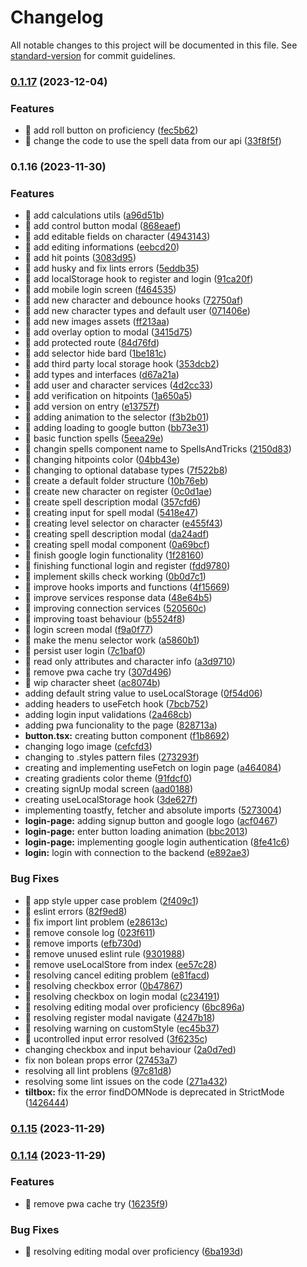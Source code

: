 # Changelog

All notable changes to this project will be documented in this file. See [standard-version](https://github.com/conventional-changelog/standard-version) for commit guidelines.

### [0.1.17](https://github.com/jordaoqualho/dungeon-of-aurora-front/compare/v0.1.16...v0.1.17) (2023-12-04)


### Features

* 🎸 add roll button on proficiency ([fec5b62](https://github.com/jordaoqualho/dungeon-of-aurora-front/commit/fec5b6283c76fe99a28898c9dc1cd1c2b6de2033))
* 🎸 change the code to use the spell data from our api ([33f8f5f](https://github.com/jordaoqualho/dungeon-of-aurora-front/commit/33f8f5f41acb860b2ed311a14070ef403b267a46))

### 0.1.16 (2023-11-30)


### Features

* 🎸 add calculations utils ([a96d51b](https://github.com/jordaoqualho/dungeon-of-aurora-front/commit/a96d51b9b75eaaa9aa8bf39abcdca5d226acaf75))
* 🎸 add control button modal ([868eaef](https://github.com/jordaoqualho/dungeon-of-aurora-front/commit/868eaef50284ff71342b566383f59bc7631c348e))
* 🎸 add editable fields on character ([4943143](https://github.com/jordaoqualho/dungeon-of-aurora-front/commit/4943143933dacfd07c47f05296c8fb34993d5c05))
* 🎸 add editing informations ([eebcd20](https://github.com/jordaoqualho/dungeon-of-aurora-front/commit/eebcd2014f9deca1c2cf95b0bd4972bbcf7a1f47))
* 🎸 add hit points ([3083d95](https://github.com/jordaoqualho/dungeon-of-aurora-front/commit/3083d952ca1bb51525ad1019ee7e024540de9c1e))
* 🎸 add husky and fix lints errors ([5eddb35](https://github.com/jordaoqualho/dungeon-of-aurora-front/commit/5eddb3506201c1a71612741656728e1cd08a8c56))
* 🎸 add localStorage hook to register and login ([91ca20f](https://github.com/jordaoqualho/dungeon-of-aurora-front/commit/91ca20f33d3c2b9acbed46b9acc878c2374f0385))
* 🎸 add mobile login screen ([f464535](https://github.com/jordaoqualho/dungeon-of-aurora-front/commit/f4645356f326711f454040ca0f92df3c80b96520))
* 🎸 add new character and debounce hooks ([72750af](https://github.com/jordaoqualho/dungeon-of-aurora-front/commit/72750af0d2f3ef65e83aba5e6514d2f1c3d6818f))
* 🎸 add new character types and default user ([071406e](https://github.com/jordaoqualho/dungeon-of-aurora-front/commit/071406edc817c68c982385652b99cd775aed6877))
* 🎸 add new images assets ([ff213aa](https://github.com/jordaoqualho/dungeon-of-aurora-front/commit/ff213aa6e23a0d3328be34450cb0af978652ca29))
* 🎸 add overlay option to modal ([3415d75](https://github.com/jordaoqualho/dungeon-of-aurora-front/commit/3415d757ffae999594b0de1327aa1e2b4792e67e))
* 🎸 add protected route ([84d76fd](https://github.com/jordaoqualho/dungeon-of-aurora-front/commit/84d76fdd7eeb26153b3be752128d557a477156a5))
* 🎸 add selector hide bard ([1be181c](https://github.com/jordaoqualho/dungeon-of-aurora-front/commit/1be181c0a54e0adef06782bc6f6194aed8eb3e25))
* 🎸 add third party local storage hook ([353dcb2](https://github.com/jordaoqualho/dungeon-of-aurora-front/commit/353dcb28a2053c3848f5b94bda8787a1b7367e27))
* 🎸 add types and interfaces ([d67a21a](https://github.com/jordaoqualho/dungeon-of-aurora-front/commit/d67a21a1eb99ae304c40f583403cec6bc15c2fbd))
* 🎸 add user and character services ([4d2cc33](https://github.com/jordaoqualho/dungeon-of-aurora-front/commit/4d2cc332fa78f310ea28c1eb5114ae2d950c8233))
* 🎸 add verification on hitpoints ([1a650a5](https://github.com/jordaoqualho/dungeon-of-aurora-front/commit/1a650a55d38d2826244f14a1fa85d9f107a0180e))
* 🎸 add version on entry ([e13757f](https://github.com/jordaoqualho/dungeon-of-aurora-front/commit/e13757fdbc843e7cbabf8186bd584ff355cbbca0))
* 🎸 adding animation to the selector ([f3b2b01](https://github.com/jordaoqualho/dungeon-of-aurora-front/commit/f3b2b0186c3688acb1ab8a8283128558e2550f2e))
* 🎸 adding loading to google button ([bb73e31](https://github.com/jordaoqualho/dungeon-of-aurora-front/commit/bb73e31767ae6c76870d6315932d960eff745380))
* 🎸 basic function spells ([5eea29e](https://github.com/jordaoqualho/dungeon-of-aurora-front/commit/5eea29e1d50a726bdebb30c6363a38920e3ba482))
* 🎸 changin spells component name to SpellsAndTricks ([2150d83](https://github.com/jordaoqualho/dungeon-of-aurora-front/commit/2150d832fc4a992664dab098511564eb46a04464))
* 🎸 changing hitpoints color ([04bb43e](https://github.com/jordaoqualho/dungeon-of-aurora-front/commit/04bb43ee883af0b5cf1fe40cf7a855430ad4557d))
* 🎸 changing to optional database types ([7f522b8](https://github.com/jordaoqualho/dungeon-of-aurora-front/commit/7f522b86ebfdb3c71d75981343a66fe529f0bf7f))
* 🎸 create a default folder structure ([10b76eb](https://github.com/jordaoqualho/dungeon-of-aurora-front/commit/10b76eb5125c69af21abfd4ec11b491537c3dcfd))
* 🎸 create new character on register ([0c0d1ae](https://github.com/jordaoqualho/dungeon-of-aurora-front/commit/0c0d1ae399c4b3741974564b09d5cf85b2189360))
* 🎸 create spell description modal ([357cfd6](https://github.com/jordaoqualho/dungeon-of-aurora-front/commit/357cfd62e20ba00b115a96b78cb74c2b696cf078))
* 🎸 creating input for spell modal ([5418e47](https://github.com/jordaoqualho/dungeon-of-aurora-front/commit/5418e472aef30d467acdcb1e9aea1647e838b982))
* 🎸 creating level selector on character ([e455f43](https://github.com/jordaoqualho/dungeon-of-aurora-front/commit/e455f43e6db9d0f8634d3efb7eb53ac6eedac65c))
* 🎸 creating spell description modal ([da24adf](https://github.com/jordaoqualho/dungeon-of-aurora-front/commit/da24adf1379ee1bb1c579cecb15ce0bf327987da))
* 🎸 creating spell modal component ([0a69bcf](https://github.com/jordaoqualho/dungeon-of-aurora-front/commit/0a69bcfc4694cdabb64e273e1d1e3b184979fc18))
* 🎸 finish google login functionality ([1f28160](https://github.com/jordaoqualho/dungeon-of-aurora-front/commit/1f2816094a82f82b70defbef989b22c745e80e4f))
* 🎸 finishing functional login and register ([fdd9780](https://github.com/jordaoqualho/dungeon-of-aurora-front/commit/fdd9780027de7fea1102d9e74dfb1a975ce34a51))
* 🎸 implement skills check working ([0b0d7c1](https://github.com/jordaoqualho/dungeon-of-aurora-front/commit/0b0d7c128d9186cbbad502fcc1e3d9796a058933))
* 🎸 improve hooks imports and functions ([4f15669](https://github.com/jordaoqualho/dungeon-of-aurora-front/commit/4f1566939ea7a640c740eda1b3b119369503b25f))
* 🎸 improve services response data ([48e64b5](https://github.com/jordaoqualho/dungeon-of-aurora-front/commit/48e64b55811d8f9813e1c4185ff5e9e5b62ad2ad))
* 🎸 improving connection services ([520560c](https://github.com/jordaoqualho/dungeon-of-aurora-front/commit/520560c9accd49124fa7381765badabe05b7b20d))
* 🎸 improving toast behaviour ([b5524f8](https://github.com/jordaoqualho/dungeon-of-aurora-front/commit/b5524f866172175d29083936dc9a594c230fb814))
* 🎸 login screen modal ([f9a0f77](https://github.com/jordaoqualho/dungeon-of-aurora-front/commit/f9a0f77299950ffd9a63aae8f17a6f4a812f003a))
* 🎸 make the menu selector work ([a5860b1](https://github.com/jordaoqualho/dungeon-of-aurora-front/commit/a5860b1e9f856bc02ec96a7229ef88647b5c4021))
* 🎸 persist user login ([7c1baf0](https://github.com/jordaoqualho/dungeon-of-aurora-front/commit/7c1baf0105d548f32515cf5e6d81c8b532ae2693))
* 🎸 read only attributes and character info ([a3d9710](https://github.com/jordaoqualho/dungeon-of-aurora-front/commit/a3d9710cd0b730a891e185782315fcd0064af9b3))
* 🎸 remove pwa cache try ([307d496](https://github.com/jordaoqualho/dungeon-of-aurora-front/commit/307d4967a4a4f85d58f8905b5252c2c5b72f338b))
* 🎸 wip character sheet ([ac8074b](https://github.com/jordaoqualho/dungeon-of-aurora-front/commit/ac8074b9b98371f48453e762d8bda9786920dd3a))
* adding default string value to useLocalStorage ([0f54d06](https://github.com/jordaoqualho/dungeon-of-aurora-front/commit/0f54d0656d528a58accf86580683b1e3504ab6dd))
* adding headers to useFetch hook ([7bcb752](https://github.com/jordaoqualho/dungeon-of-aurora-front/commit/7bcb7527fa27df2b228d17b091facbbf7fa18530))
* adding login input validations ([2a468cb](https://github.com/jordaoqualho/dungeon-of-aurora-front/commit/2a468cbae1fab79c300239b4bd71c32b6738a552))
* adding pwa funcionality to the page ([828713a](https://github.com/jordaoqualho/dungeon-of-aurora-front/commit/828713aed3c3c7d3fe503e6c53a9cf90d15365f2))
* **button.tsx:** creating button component ([f1b8692](https://github.com/jordaoqualho/dungeon-of-aurora-front/commit/f1b86928079638a804d861f0d6d5135b19a691f5))
* changing logo image ([cefcfd3](https://github.com/jordaoqualho/dungeon-of-aurora-front/commit/cefcfd3a5151ead3b35d69bc0d792593ef2e5502))
* changing to .styles pattern files ([273293f](https://github.com/jordaoqualho/dungeon-of-aurora-front/commit/273293f76eb5648a1751106b82720176684aa808))
* creating and implementing useFetch on login page ([a464084](https://github.com/jordaoqualho/dungeon-of-aurora-front/commit/a46408463a631aa2689770418495b174b9391c26))
* creating gradients color theme ([91fdcf0](https://github.com/jordaoqualho/dungeon-of-aurora-front/commit/91fdcf07da1a8dcc095b4d6b5a0998adb014a32e))
* creating signUp modal screen ([aad0188](https://github.com/jordaoqualho/dungeon-of-aurora-front/commit/aad0188270601ae145a56fa23b3fb707b4654dd0))
* creating useLocalStorage hook ([3de627f](https://github.com/jordaoqualho/dungeon-of-aurora-front/commit/3de627f6461477ba8140d132c722b388ed794f47))
* implementing toastfy, fetcher and absolute imports ([5273004](https://github.com/jordaoqualho/dungeon-of-aurora-front/commit/52730049b8630470323e0c9037325ef97d21c04f))
* **login-page:** adding signup button and google logo ([acf0467](https://github.com/jordaoqualho/dungeon-of-aurora-front/commit/acf046710faa7bed73652d61455b2d7709764d0d))
* **login-page:** enter button loading animation ([bbc2013](https://github.com/jordaoqualho/dungeon-of-aurora-front/commit/bbc20132c2f57855ee68f6a9344ca8c1b8af2f0a))
* **login-page:** implementing google login authentication ([8fe41c6](https://github.com/jordaoqualho/dungeon-of-aurora-front/commit/8fe41c6983d122f7c8e044c82e020fd7189c74dc))
* **login:** login with connection to the backend ([e892ae3](https://github.com/jordaoqualho/dungeon-of-aurora-front/commit/e892ae36cac2e3f82d219eefc4cf36b1edbb8171))


### Bug Fixes

* 🐛 app style upper case problem ([2f409c1](https://github.com/jordaoqualho/dungeon-of-aurora-front/commit/2f409c10dacd06ef081af4c3f30e0bcfbd9e2f06))
* 🐛 eslint errors ([82f9ed8](https://github.com/jordaoqualho/dungeon-of-aurora-front/commit/82f9ed833fef43698dfe6e19ecdefa4175a0a694))
* 🐛 fix import lint problem ([e28613c](https://github.com/jordaoqualho/dungeon-of-aurora-front/commit/e28613c0251fd233e4a62f65bac58184aec48daf))
* 🐛 remove console log ([023f611](https://github.com/jordaoqualho/dungeon-of-aurora-front/commit/023f61169d0b55cd368069972bb2636df9c51a3b))
* 🐛 remove imports ([efb730d](https://github.com/jordaoqualho/dungeon-of-aurora-front/commit/efb730d2b325023ad92caa793775033881e9175c))
* 🐛 remove unused eslint rule ([9301988](https://github.com/jordaoqualho/dungeon-of-aurora-front/commit/9301988933f02bd47a539e84117390255d09c711))
* 🐛 remove useLocalStore from index ([ee57c28](https://github.com/jordaoqualho/dungeon-of-aurora-front/commit/ee57c28a90048522f047526c29b9fad2604e7d09))
* 🐛 resolving cancel editing problem ([e81facd](https://github.com/jordaoqualho/dungeon-of-aurora-front/commit/e81facd70122e59d871e16c7d3354ea3c6fc7643))
* 🐛 resolving checkbox error ([0b47867](https://github.com/jordaoqualho/dungeon-of-aurora-front/commit/0b4786743698f19132815385c7d9b5a76211e304))
* 🐛 resolving checkbox on login modal ([c234191](https://github.com/jordaoqualho/dungeon-of-aurora-front/commit/c234191b4537b4d66777ed8cfca7c4caedf865ca))
* 🐛 resolving editing modal over proficiency ([6bc896a](https://github.com/jordaoqualho/dungeon-of-aurora-front/commit/6bc896a1130ba86f52dbe042b1e8155bfbf5bb98))
* 🐛 resolving register modal navigate ([4247b18](https://github.com/jordaoqualho/dungeon-of-aurora-front/commit/4247b18acaae0b43eba53a54a25da1c9a3e2fbb2))
* 🐛 resolving warning on customStyle ([ec45b37](https://github.com/jordaoqualho/dungeon-of-aurora-front/commit/ec45b37b6bd3a710cdbf0473b178a0c1c290c6fe))
* 🐛 ucontrolled input error resolved ([3f6235c](https://github.com/jordaoqualho/dungeon-of-aurora-front/commit/3f6235cf4bc57f03f768614bd342e7a53296f9f7))
* changing checkbox and input behaviour ([2a0d7ed](https://github.com/jordaoqualho/dungeon-of-aurora-front/commit/2a0d7ede16d24c6b8ca0e455c6d59c7407a4ac9d))
* fix non bolean props error ([27453a7](https://github.com/jordaoqualho/dungeon-of-aurora-front/commit/27453a713c2234efc1efadfeae2cce4fd3984541))
* resolving all lint problens ([97c81d8](https://github.com/jordaoqualho/dungeon-of-aurora-front/commit/97c81d84f880b2b613d59201f7e13a53afac959a))
* resolving some lint issues on the code ([271a432](https://github.com/jordaoqualho/dungeon-of-aurora-front/commit/271a432020997c998b2081b2794ff2cf3d494bd8))
* **tiltbox:** fix the error findDOMNode is deprecated in StrictMode ([1426444](https://github.com/jordaoqualho/dungeon-of-aurora-front/commit/1426444c7027e8d951fa6c3e6e036dcfa4374d05))

### [0.1.15](https://github.com/jordaoqualho/dungeon-of-aurora-front/compare/v0.1.14...v0.1.15) (2023-11-29)

### [0.1.14](https://github.com/jordaoqualho/dungeon-of-aurora-front/compare/v0.1.13...v0.1.14) (2023-11-29)


### Features

* 🎸 remove pwa cache try ([16235f9](https://github.com/jordaoqualho/dungeon-of-aurora-front/commit/16235f9c83f31c9edf8c31520c602b49613604cf))


### Bug Fixes

* 🐛 resolving editing modal over proficiency ([6ba193d](https://github.com/jordaoqualho/dungeon-of-aurora-front/commit/6ba193d853dbe9a83b9687738ed3079a02677bbc))
